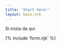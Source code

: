 ```yaml
---
title: 'Start here!'
layout: base.njk
---
```


<style>
main {
padding: 0 1em;
}
</style>

Si inizia da qui

{% include 'form.njk' %}
